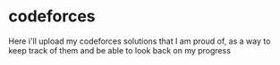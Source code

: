 # codeforces

Here i'll upload my codeforces solutions that I am proud of, as a way to keep track of them and be able to look back on my progress
